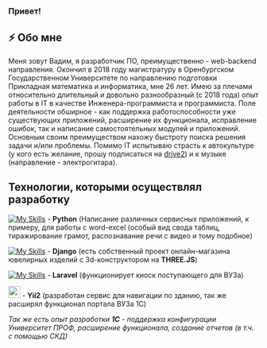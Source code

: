 ### Привет!

## ⚡ Обо мне

  Меня зовут Вадим, я разработчик ПО, преимущественно - web-backend направления.
Окончил в 2018 году магистратуру в Оренбургском Государственном Университете по направлению подготовки Прикладная математика и информатика, мне 26 лет.
  Имею за плечами относительно длительный и довольно разнообразный (с 2018 года) опыт работы в IT в качестве Инженера-программиста и программиста. Поле деятельности обширное - как поддержка работоспособности уже существующих приложений, расширение их функционала, исправление ошибок, так и написание самостоятельных модулей и приложений.
  Основным своим преимуществом нахожу быстроту поиска решения задачи и/или проблемы. Помимо IT испытываю страсть к автокультуре (у кого есть желание, прошу подписаться на <a href="https://www.drive2.ru/r/lada/2107/625674618958535186/">drive2</a>) и к музыке (направление - электрогитара).
  
  ## Технологии, которыми осуществлял разработку
[![My Skills](https://skillicons.dev/icons?i=python)](https://skillicons.dev) - **Python** (Написание различных сервисных приложений, к примеру, для работы с word-excel (особый вид свода таблиц, тиражирование грамот, распознавание речи с видео и тому подобное)

[![My Skills](https://skillicons.dev/icons?i=django)](https://skillicons.dev) - **Django** (есть собственный проект онлайн-магазина ювелирных изделий с 3d-конструктором на **THREE.JS**)

[![My Skills](https://skillicons.dev/icons?i=laravel)](https://skillicons.dev) - **Laravel** (функционирует киоск поступающего для ВУЗа)

<img src="https://www.liblogo.com/img-logo/sml/yi3964ye5d-yii-logo-yii-logo-png-transparent-amp-svg-vector-freebie-supply.webp" width="24px" height="24px"> - **Yii2** (разработан сервис для навигации по зданию, так же расширял функционал портала ВУЗа 1С)

*Так же есть опыт разработки **1С** - поддержка конфигурации Университет ПРОФ, расширение функционала, создание отчетов (в т.ч. с помощью СКД)*
 

<!--
**3dquattro/3dquattro** is a ✨ _special_ ✨ repository because its `README.md` (this file) appears on your GitHub profile.

Here are some ideas to get you started:

- 🔭 I’m currently working on ...
- 🌱 I’m currently learning ...
- 👯 I’m looking to collaborate on ...
- 🤔 I’m looking for help with ...
- 💬 Ask me about ...
- 📫 How to reach me: ...
- 😄 Pronouns: ...
- ⚡ Fun fact: ...
-->
